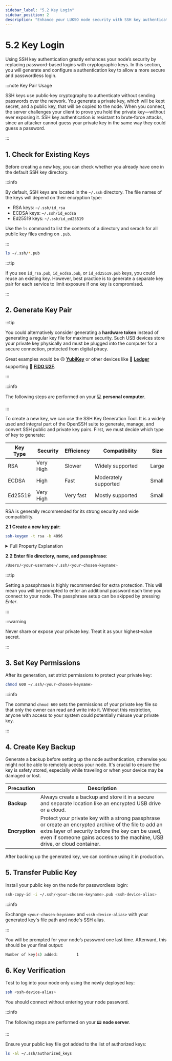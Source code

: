 ```yaml
---
sidebar_label: "5.2 Key Login"
sidebar_position: 2
description: "Enhance your LUKSO node security with SSH key authentication. Learn how to generate, secure, and deploy a key pair for passwordless login."
---
```


# 5.2 Key Login

Using SSH key authentication greatly enhances your node’s security by replacing password-based logins with cryptographic keys. In this section, you will generate and configure a authentication key to allow a more secure and passwordless login.

:::note Key Pair Usage

SSH keys use public‑key cryptography to authenticate without sending passwords over the network. You generate a private key, which will be kept secret, and a public key, that will be copied to the node. When you connect, the server challenges your client to prove you hold the private key—without ever exposing it. SSH key authentication is resistant to brute‑force attacks, since an attacker cannot guess your private key in the same way they could guess a password.

:::

## 1. Check for Existing Keys

Before creating a new key, you can check whether you already have one in the default SSH key directory.

:::info

By default, SSH keys are located in the `~/.ssh` directory. The file names of the keys will depend on their encryption type:

- RSA keys: `~/.ssh/id_rsa`
- ECDSA keys: `~/.ssh/id_ecdsa`
- Ed25519 keys: `~/.ssh/id_ed25519`

Use the `ls` command to list the contents of a directory and serach for all public key files ending on `.pub`.

:::

```sh
ls ~/.ssh/*.pub
```

:::tip

If you see `id_rsa.pub`, `id_ecdsa.pub`, or `id_ed25519.pub` keys, you could reuse an existing key. However, best practice is to generate a separate key pair for each service to limit exposure if one key is compromised.

:::

## 2. Generate Key Pair

:::tip

You could alternatively consider generating a **hardware token** instead of generating a regular key file for maximum security. Such USB devices store your private key physically and must be plugged into the computer for a secure connection, protected from digital piracy.

Great examples would be 🟡 [**YubiKey**](https://developers.yubico.com/SSH/Securing_SSH_with_FIDO2.html) or other devices like 🔲 [**Ledger**](https://support.ledger.com/article/115005198545-zd) supporting 👤 [**FIDO U2F**](https://fidoalliance.org/).

:::

:::info

The following steps are performed on your 💻 **personal computer**.

:::

To create a new key, we can use the SSH Key Generation Tool. It is a widely used and integral part of the OpenSSH suite to generate, manage, and convert SSH public and private key pairs. First, we must decide which type of key to generate:

| Key Type | Security  | Efficiency | Compatibility        | Size  |
| -------- | --------- | ---------- | -------------------- | ----- |
| RSA      | Very High | Slower     | Widely supported     | Large |
| ECDSA    | High      | Fast       | Moderately supported | Small |
| Ed25519  | Very High | Very fast  | Mostly supported     | Small |

RSA is generally recommended for its strong security and wide compatibility.

**2.1 Create a new key pair**:

```sh
ssh-keygen -t rsa -b 4096
```

<details>
    <summary>Full Property Explanation</summary>

| **Option** | **Description**                                                                                                                                                                                                                        | **Value** |
| ---------- | -------------------------------------------------------------------------------------------------------------------------------------------------------------------------------------------------------------------------------------- | --------- |
| `-t`       | Specifies the cryptographic key type.                                                                                                                                                                                                  | `rsa`     |
| `-b`       | Specifies the number of bits in the key. A higher number of bits usually results in better security. The default key length for RSA keys is `2048` bits, but using a `4096` bits provides contemporary security for a blockchain node. | `4096`    |

</details>

**2.2 Enter file directory, name, and passphrase**:

```sh
/Users/<your-username>/.ssh/<your-chosen-keyname>
```

:::tip

Setting a passphrase is highly recommended for extra protection. This will mean you will be prompted to enter an additional password each time you connect to your node. The passphrase setup can be skipped by pressing _Enter_.

:::

:::warning

Never share or expose your private key. Treat it as your highest‑value secret.

:::

## 3. Set Key Permissions

After its generation, set strict permissions to protect your private key:

```sh
chmod 600 ~/.ssh/<your-chosen-keyname>
```

:::info

The command `chmod 600` sets the permissions of your private key file so that only the owner can read and write into it. Without this restriction, anyone with access to your system could potentially misuse your private key.

:::

## 4. Create Key Backup

Generate a backup before setting up the node authentication, otherwise you might not be able to remotely access your node. It's crucial to ensure the key is safety stored, especially while traveling or when your device may be damaged or lost.

| **Precaution** | **Description**                                                                                                                                                                                                                        |
| -------------- | -------------------------------------------------------------------------------------------------------------------------------------------------------------------------------------------------------------------------------------- |
| **Backup**     | Always create a backup and store it in a secure and separate location like an encrypted USB drive or a cloud.                                                                                                                          |
| **Encryption** | Protect your private key with a strong passphrase or create an encrypted archive of the file to add an extra layer of security before the key can be used, even if someone gains access to the machine, USB drive, or cloud container. |

After backing up the generated key, we can continue using it in production.

## 5. Transfer Public Key

Install your public key on the node for passwordless login:

```sh
ssh-copy-id -i ~/.ssh/<your-chosen-keyname>.pub <ssh-device-alias>
```

:::info

Exchange `<your-chosen-keyname>` and `<ssh-device-alias>` with your generated key's file path and node's SSH alias.

:::

You will be prompted for your node’s password one last time. Afterward, this should be your final output:

```sh
Number of key(s) added:        1
```

## 6. Key Verification

Test to log into your node only using the newly deployed key:

```sh
ssh <ssh-device-alias>
```

You should connect without entering your node password.

:::info

The following steps are performed on your 📟 **node server**.

:::

Ensure your public key file got added to the list of authorized keys:

```sh
ls -al ~/.ssh/authorized_keys
```

